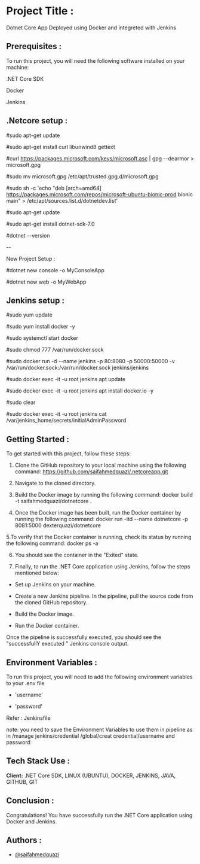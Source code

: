 
# Project Title :

Dotnet Core App Deployed using Docker and integreted with Jenkins



## Prerequisites :

To run this project, you will need the following software installed on your machine:

.NET Core SDK

Docker

Jenkins
## .Netcore setup :

#sudo apt-get update

#sudo apt-get install curl libunwind8 gettext

#curl https://packages.microsoft.com/keys/microsoft.asc | gpg --dearmor > microsoft.gpg

#sudo mv microsoft.gpg /etc/apt/trusted.gpg.d/microsoft.gpg

#sudo sh -c 'echo "deb [arch=amd64] https://packages.microsoft.com/repos/microsoft-ubuntu-bionic-prod bionic main" > /etc/apt/sources.list.d/dotnetdev.list'

#sudo apt-get update

#sudo apt-get install dotnet-sdk-7.0

#dotnet --version

--

New Project Setup :

#dotnet new console -o MyConsoleApp

#dotnet new web -o MyWebApp


## Jenkins setup :

#sudo yum update

#sudo yum install docker -y

#sudo systemctl start docker

#sudo chmod 777 /var/run/docker.sock

#sudo docker run -d --name jenkins -p 80:8080 -p 50000:50000 -v /var/run/docker.sock:/var/run/docker.sock jenkins/jenkins

#sudo docker exec -it -u root jenkins  apt update

#sudo docker exec -it -u root jenkins  apt install docker.io -y

#sudo clear

#sudo docker exec -it -u root jenkins cat /var/jenkins_home/secrets/initialAdminPassword
## Getting Started :

To get started with this project, follow these steps:

1. Clone the GitHub repository to your local machine using the following command:
https://github.com/saifahmedquazi/.netcoreapp.git

2. Navigate to the cloned directory.

3. Build the Docker image by running the following command:
docker build -t saifahmedquazi/dotnetcore .

4. Once the Docker image has been built, run the Docker container by running the following command:
docker run -itd --name dotnetcore -p 8081:5000 dexterquazi/dotnetcore

5.To verify that the Docker container is running, check its status by running the following command:  docker ps -a

6. You should see the container in the "Exited" state.

7. Finally, to run the .NET Core application using Jenkins, follow the steps mentioned below:

* Set up Jenkins on your machine.

* Create a new Jenkins pipeline.
  In the pipeline, pull the source  code from the cloned GitHub  repository.

* Build the Docker image.
* Run the Docker container.

Once the pipeline is successfully executed, you should see the "successfullY executed " Jenkins console output.
## Environment Variables :

To run this project, you will need to add the following environment variables to your .env file



* 'username'

* 'password'

Refer : Jenkinsfile

note:
 you need to save the Environment Variables to use them in pipeline as in /manage jenkins/credential /global/creat credential/username and password

## Tech Stack Use :

**Client:** .NET Core SDK, LINUX (UBUNTU), DOCKER, JENKINS, JAVA, GITHUB, GIT 



## Conclusion :

Congratulations! You have successfully run the .NET Core application using Docker and Jenkins.
## Authors :

- [@saifahmedquazi](https://www.github.com/octokatherine)

